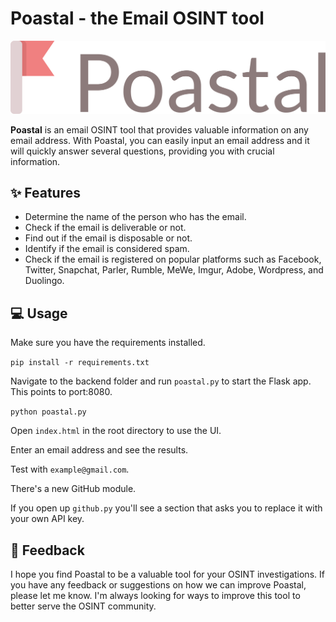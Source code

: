 # Poastal - the Email OSINT tool

![Poastal](img/logo.png)

**Poastal** is an email OSINT tool that provides valuable information on any email address. With Poastal, you can easily input an email address and it will quickly answer several questions, providing you with crucial information.

## ✨ Features 

- Determine the name of the person who has the email.
- Check if the email is deliverable or not.
- Find out if the email is disposable or not.
- Identify if the email is considered spam.
- Check if the email is registered on popular platforms such as Facebook, Twitter, Snapchat, Parler, Rumble, MeWe, Imgur, Adobe, Wordpress, and Duolingo.

## 💻 Usage

Make sure you have the requirements installed.

```pip install -r requirements.txt```

Navigate to the backend folder and run `poastal.py` to start the Flask app. This points to port:8080.

```python poastal.py```

Open `index.html` in the root directory to use the UI.

Enter an email address and see the results.

Test with `example@gmail.com`.

There's a new GitHub module. 

If you open up `github.py` you'll see a section that asks you to replace it with your own API key.

## 📣 Feedback 

I hope you find Poastal to be a valuable tool for your OSINT investigations. If you have any feedback or suggestions on how we can improve Poastal, please let me know. I'm always looking for ways to improve this tool to better serve the OSINT community.

